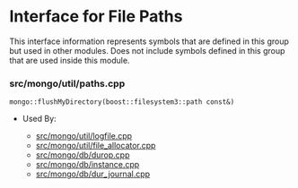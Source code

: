 
# Interface for File Paths
This interface information represents symbols that are defined in this group but used in other modules.  Does not include symbols defined in this group that are used inside this module.

### src/mongo/util/paths.cpp

<div></div>

    mongo::flushMyDirectory(boost::filesystem3::path const&)

- Used By:

    - [src/mongo/util/logfile.cpp](../../../../storage/journaling)
    - [src/mongo/util/file\_allocator.cpp](../../../../storage/file\_allocation)
    - [src/mongo/db/durop.cpp](../../../../storage/journaling)
    - [src/mongo/db/instance.cpp](../../../../storage/storage\_layer\_structure)
    - [src/mongo/db/dur\_journal.cpp](../../../../storage/journaling)
